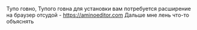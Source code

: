 Тупо говно, Тупого говна
для установки вам потребуется расширение на браузер отсудой - https://aminoeditor.com
Дальше мне лень что-то объяснять
